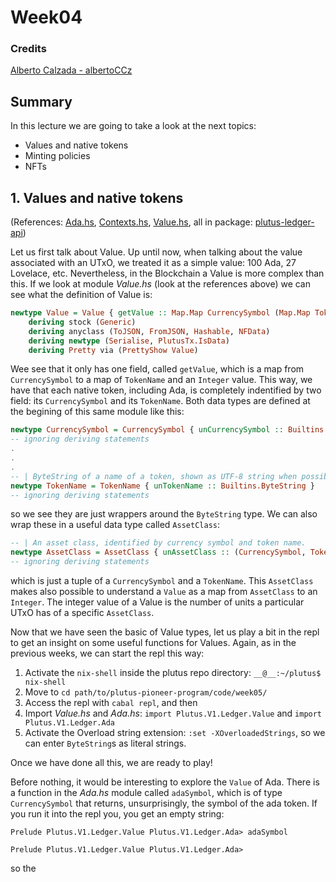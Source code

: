 # Week04

### Credits

[Alberto Calzada - albertoCCz](https://github.com/albertoCCz)

## Summary
In this lecture we are going to take a look at the next topics:
- Values and native tokens
- Minting policies
- NFTs

## 1. Values and native tokens
(References: [Ada.hs](https://github.com/input-output-hk/plutus/blob/master/plutus-ledger-api/src/Plutus/V1/Ledger/Ada.hs), [Contexts.hs](https://github.com/input-output-hk/plutus/blob/master/plutus-ledger-api/src/Plutus/V1/Ledger/Contexts.hs), [Value.hs](https://github.com/input-output-hk/plutus/blob/master/plutus-ledger-api/src/Plutus/V1/Ledger/Value.hs), all in package: [plutus-ledger-api](https://github.com/input-output-hk/plutus/tree/master/plutus-ledger-api))

Let us first talk about Value. Up until now, when talking about the value associated with an UTxO, we treated it as a simple value: 100 Ada, 27 Lovelace, etc. Nevertheless, in the Blockchain a Value is more complex than this. If we look at module _Value.hs_ (look at the references above) we can see what the definition of Value is:
```haskell
newtype Value = Value { getValue :: Map.Map CurrencySymbol (Map.Map TokenName Integer) }
    deriving stock (Generic)
    deriving anyclass (ToJSON, FromJSON, Hashable, NFData)
    deriving newtype (Serialise, PlutusTx.IsData)
    deriving Pretty via (PrettyShow Value)
```
Wee see that it only has one field, called `getValue`, which is a map from `CurrencySymbol` to a map of `TokenName` and an `Integer` value. This way, we have that each native token, including Ada, is completely indentified by two field: its `CurrencySymbol` and its `TokenName`. Both data types are defined at the begining of this same module like this:
```haskell
newtype CurrencySymbol = CurrencySymbol { unCurrencySymbol :: Builtins.ByteString }
-- ignoring deriving statements
.
.
.
-- | ByteString of a name of a token, shown as UTF-8 string when possible
newtype TokenName = TokenName { unTokenName :: Builtins.ByteString }
-- ignoring deriving statements
```
so we see they are just wrappers around the `ByteString` type. We can also wrap these in a useful data type called `AssetClass`:
```haskell
-- | An asset class, identified by currency symbol and token name.
newtype AssetClass = AssetClass { unAssetClass :: (CurrencySymbol, TokenName) }
-- ignoring deriving statements
```
which is just a tuple of a `CurrencySymbol` and a `TokenName`. This `AssetClass` makes also possible to understand a `Value` as a map from `AssetClass` to an `Integer`. The integer value of a Value is the number of units a particular UTxO has of a specific `AssetClass`.

Now that we have seen the basic of Value types, let us play a bit in the repl to get an insight on some useful functions for Values. Again, as in the previous weeks, we can start the repl this way:
1. Activate the `nix-shell` inside the plutus repo directory: `__@__:~/plutus$ nix-shell`
2. Move to `cd path/to/plutus-pioneer-program/code/week05/`
3. Access the repl with `cabal repl`, and then
4. Import _Value.hs_ and _Ada.hs_: `import Plutus.V1.Ledger.Value` and `import Plutus.V1.Ledger.Ada`
5. Activate the Overload string extension: `:set -XOverloadedStrings`, so we can enter `ByteString`s as literal strings.

Once we have done all this, we are ready to play!

Before nothing, it would be interesting to explore the `Value` of Ada. There is a function in the _Ada.hs_ module called `adaSymbol`, which is of type `CurrencySymbol` that returns, unsurprisingly, the symbol of the ada token. If you run it into the repl you, you get an empty string:
```
Prelude Plutus.V1.Ledger.Value Plutus.V1.Ledger.Ada> adaSymbol

Prelude Plutus.V1.Ledger.Value Plutus.V1.Ledger.Ada>
```
so the 
